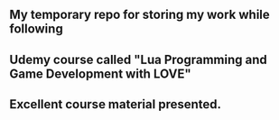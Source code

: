 
## My temporary repo for storing my work while following
## Udemy course called "Lua Programming and Game Development with LOVE"
## Excellent course material presented.
